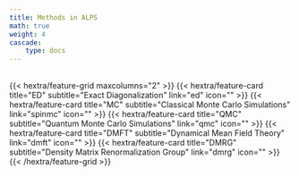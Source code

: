 ```yaml
---
title: Methods in ALPS
math: true
weight: 4
cascade:
    type: docs
---
```


<br>
{{< hextra/feature-grid maxcolumns="2" >}}
 {{< hextra/feature-card
    title="ED"
    subtitle="Exact Diagonalization"
    link="ed"
    icon=""
  >}}
  {{< hextra/feature-card
    title="MC"
    subtitle="Classical Monte Carlo Simulations"
    link="spinmc"
    icon=""
  >}}
  {{< hextra/feature-card
    title="QMC"
    subtitle="Quantum Monte Carlo Simulations"
    link="qmc"
    icon=""
  >}}
  {{< hextra/feature-card
    title="DMFT"
    subtitle="Dynamical Mean Field Theory"
    link="dmft"
    icon=""
  >}}
  {{< hextra/feature-card
    title="DMRG"
    subtitle="Density Matrix Renormalization Group"
    link="dmrg"
    icon=""
  >}}
{{< /hextra/feature-grid >}}
